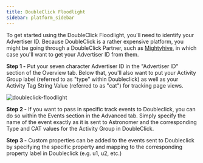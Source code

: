 ```yaml
---
title: DoubleClick Floodlight
sidebar: platform_sidebar
---
```


To get started using the DoubleClick Floodlight, you'll need to identify your Advertiser ID. Because DoubleClick is a rather expensive platform, you might be going through a DoubleClick Partner, such as [Mightyhive](http://mightyhive.com), in which case you'll want to get your Advertiser ID from them.

<b>Step 1 -</b> Put your seven character Advertiser ID in the "Advertiser ID" section of the Overview tab. Below that, you'll also want to put your Activity Group label (referred to as "type" within Doubleclick) as well as your Activity Tag String Value (referred to as "cat") for tracking page views.

![doubleclick-floodlight](/1.0/assets/img/guides/streaming/clickstream/doubleclick-floodlight/doubleclick.gif)

<b>Step 2 -</b> If you want to pass in specific track events to Doubleclick, you can do so within the Events section in the Advanced tab. Simply specify the name of the event exactly as it is sent to Astronomer and the corresponding Type and CAT values for the Activity Group in DoubleClick.

<b>Step 3 -</b> Custom properties can be added to the events sent to Doubleclick by specifying the specific property and mapping to the corresponding property label in Doubleclick (e.g. u1, u2, etc.)

